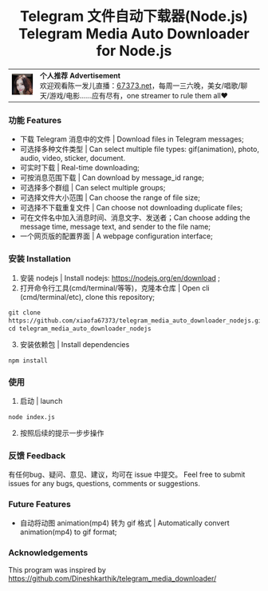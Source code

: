 <h1 align="center">Telegram 文件自动下载器(Node.js)<br />
Telegram Media Auto Downloader for Node.js</h1>

<table>
    <tr>
        <td><img src="res/陈一发儿头像.jpg"></td>
        <td><b>个人推荐 Advertisement</b><br/>欢迎观看陈一发儿直播：<a href="https://67373.net">67373.net</a>，每周一三六晚，美女/唱歌/聊天/游戏/电影……应有尽有，one streamer to rule them all❤️</td>
    </tr>
</table>

### 功能 Features
- 下载 Telegram 消息中的文件 | Download files in Telegram messages;
- 可选择多种文件类型 | Can select multiple file types: gif(animation), photo, audio, video, sticker, document.
- 可实时下载 | Real-time downloading;
- 可按消息范围下载 | Can download by message_id range;
- 可选择多个群组 | Can select multiple groups;
- 可选择文件大小范围 | Can choose the range of file size;
- 可选择不下载重复文件 | Can choose not downloading duplicate files;
- 可在文件名中加入消息时间、消息文字、发送者；Can choose adding the message time, message text, and sender to the file name;
- 一个网页版的配置界面 | A webpage configuration interface;

### 安装 Installation
1. 安装 nodejs | Install nodejs: https://nodejs.org/en/download ;
2. 打开命令行工具(cmd/terminal/等等)，克隆本仓库 | Open cli (cmd/terminal/etc), clone this repository;
```
git clone https://github.com/xiaofa67373/telegram_media_auto_downloader_nodejs.git
cd telegram_media_auto_downloader_nodejs
```
3. 安装依赖包 | Install dependencies
```
npm install
```

### 使用
1. 启动 | launch
```
node index.js
```
2. 按照后续的提示一步步操作

### 反馈 Feedback
有任何bug、疑问、意见、建议，均可在 issue 中提交。
Feel free to submit issues for any bugs, questions, comments or suggestions.

### Future Features
- 自动将动图 animation(mp4) 转为 gif 格式 | Automatically convert animation(mp4) to gif format;

### Acknowledgements
This program was inspired by https://github.com/Dineshkarthik/telegram_media_downloader/

